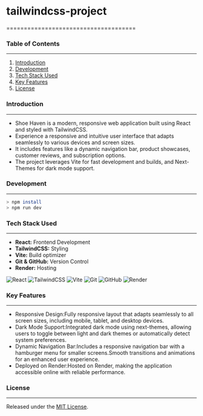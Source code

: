 # tailwindcss-project
=====================================
### Table of Contents
-----------------------------

1. [Introduction](#introduction) 
2. [Development](#development) 
3. [Tech Stack Used](#tech-stack-used)
4. [Key Features](#key-features)
5. [License](#license)

### Introduction
-------------------
- Shoe Haven is a modern, responsive web application built using React and styled with TailwindCSS.
- Experience a responsive and intuitive user interface that adapts seamlessly to various devices and screen sizes.
- It includes features like a dynamic navigation bar, product showcases, customer reviews, and subscription options.
- The project leverages Vite for fast development and builds, and Next-Themes for dark mode support.

### Development
-----------------
```sh
> npm install
> npm run dev
```

### Tech Stack Used
--------------------

- **React:** Frontend Development  
- **TailwindCSS:** Styling  
- **Vite:** Build optimizer  
- **Git & GitHub:** Version Control  
- **Render:** Hosting
  
![React](https://img.shields.io/badge/React-20232A?style=for-the-badge&logo=react&logoColor=61DAFB)
![TailwindCSS](https://img.shields.io/badge/TailwindCSS-38B2AC?style=for-the-badge&logo=tailwind-css&logoColor=white)
![Vite](https://img.shields.io/badge/Vite-646CFF?style=for-the-badge&logo=vite&logoColor=white)
![Git](https://img.shields.io/badge/Git-F05032?style=for-the-badge&logo=git&logoColor=white)
![GitHub](https://img.shields.io/badge/GitHub-181717?style=for-the-badge&logo=github&logoColor=white)
![Render](https://img.shields.io/badge/Render-46E3B7?style=for-the-badge&logo=render&logoColor=white)

### Key Features
-----------------

* Responsive Design:Fully responsive layout that adapts seamlessly to all screen sizes, including mobile, tablet, and desktop devices.
* Dark Mode Support:Integrated dark mode using next-themes, allowing users to toggle between light and dark themes or automatically detect system preferences.
* Dynamic Navigation Bar:Includes a responsive navigation bar with a hamburger menu for smaller screens.Smooth transitions and animations for an enhanced user experience.
* Deployed on Render:Hosted on Render, making the application accessible online with reliable performance.
### License
---------

Released under the [MIT License](https://opensource.org/licenses/MIT).
